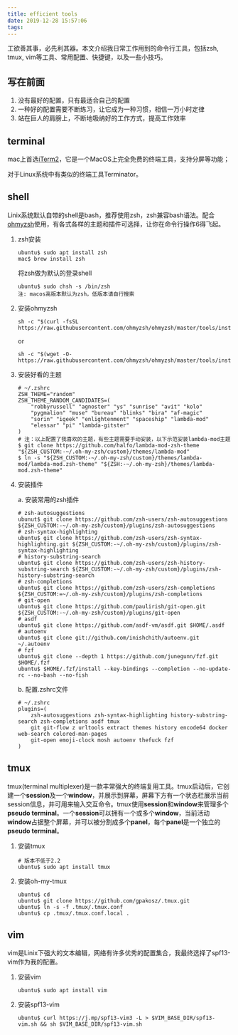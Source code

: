 ```yaml
---
title: efficient tools
date: 2019-12-28 15:57:06
tags:
---
```


工欲善其事，必先利其器。本文介绍我日常工作用到的命令行工具，包括zsh, tmux, vim等工具、常用配置、快捷键，以及一些小技巧。

## 写在前面 ##

1. 没有最好的配置，只有最适合自己的配置
2. 一种好的配置需要不断练习，让它成为一种习惯，相信一万小时定律
3. 站在巨人的肩膀上，不断地吸纳好的工作方式，提高工作效率

## terminal ##

mac上首选[iTerm2](iterm2.com "iTerm2")，它是一个MacOS上完全免费的终端工具，支持分屏等功能；

对于Linux系统中有类似的终端工具Terminator。

## shell ##

Linix系统默认自带的shell是bash，推荐使用zsh，zsh兼容bash语法。配合[ohmyzsh](https://github.com/ohmyzsh/ohmyzsh "ohmyzsh")使用，有各式各样的主题和插件可选择，让你在命令行操作6得飞起。

1. zsh安装

   ```shell
   ubuntu$ sudo apt install zsh
   mac$ brew install zsh
   ```

   将zsh做为默认的登录shell

   ```shell
   ubuntu$ sudo chsh -s /bin/zsh
   注: macos高版本默认为zsh，低版本请自行搜索
   ```

2. 安装ohmyzsh

   ```shell
   sh -c "$(curl -fsSL https://raw.githubusercontent.com/ohmyzsh/ohmyzsh/master/tools/install.sh)"
   ```

   or

   ```shell
   sh -c "$(wget -O- https://raw.githubusercontent.com/ohmyzsh/ohmyzsh/master/tools/install.sh)"
   ```

3. 安装好看的主题

   ```shell
   # ~/.zshrc
   ZSH_THEME="random"
   ZSH_THEME_RANDOM_CANDIDATES=(
       "robbyrussell" "agnoster" "ys" "sunrise" "avit" "kolo"
       "pygmalion" "muse" "bureau" "blinks" "bira" "af-magic"
       "sorin" "igeek" "enlightenment" "spaceship" "lambda-mod"
       "elessar" "pi" "lambda-gitster"
   )
   # 注：以上配置了我喜欢的主题，有些主题需要手动安装，以下示范安装lambda-mod主题
   $ git clone https://github.com/halfo/lambda-mod-zsh-theme "${ZSH_CUSTOM:-~/.oh-my-zsh/custom}/themes/lambda-mod"
   $ ln -s "${ZSH_CUSTOM:-~/.oh-my-zsh/custom}/themes/lambda-mod/lambda-mod.zsh-theme" "${ZSH:-~/.oh-my-zsh}/themes/lambda-mod.zsh-theme"
   ```

4. 安装插件

   a. 安装常用的zsh插件

   ```shell
   # zsh-autosuggestions
   ubunut$ git clone https://github.com/zsh-users/zsh-autosuggestions ${ZSH_CUSTOM:-~/.oh-my-zsh/custom}/plugins/zsh-autosuggestions
   # zsh-syntax-highlighting
   ubuntu$ git clone https://github.com/zsh-users/zsh-syntax-highlighting.git ${ZSH_CUSTOM:-~/.oh-my-zsh/custom}/plugins/zsh-syntax-highlighting
   # history-substring-search
   ubuntu$ git clone https://github.com/zsh-users/zsh-history-substring-search ${ZSH_CUSTOM:-~/.oh-my-zsh/custom}/plugins/zsh-history-substring-search
   # zsh-completions
   ubuntu$ git clone https://github.com/zsh-users/zsh-completions ${ZSH_CUSTOM:=~/.oh-my-zsh/custom}/plugins/zsh-completions
   # git-open
   ubuntu$ git clone https://github.com/paulirish/git-open.git ${ZSH_CUSTOM:-~/.oh-my-zsh/custom}/plugins/git-open
   # asdf
   ubuntu$ git clone https://github.com/asdf-vm/asdf.git $HOME/.asdf
   # autoenv
   ubuntu$ git clone git://github.com/inishchith/autoenv.git ~/.autoenv
   # fzf
   ubuntu$ git clone --depth 1 https://github.com/junegunn/fzf.git $HOME/.fzf
   ubuntu$ $HOME/.fzf/install --key-bindings --completion --no-update-rc --no-bash --no-fish
   ```

   b. 配置.zshrc文件

   ```shell
   # ~/.zshrc
   plugins=(
       zsh-autosuggestions zsh-syntax-highlighting history-substring-search zsh-completions asdf tmux
       git git-flow z urltools extract themes history encode64 docker web-search colored-man-pages
       git-open emoji-clock mosh autoenv thefuck fzf
   )
   ```

## tmux ##

tmux(terminal multiplexer)是一款丰常强大的终端复用工具。tmux启动后，它创建一个**session**及一个**window**，并展示到屏幕，屏幕下方有一个状态栏展示当前session信息，并可用来输入交互命令。tmux使用**session**和**window**来管理多个**pseudo terminal**。一个**session**可以拥有一个或多个**window**，当前活动**window**占据整个屏幕，并可以被分割成多个**panel**，每个**panel**是一个独立的**pseudo terminal**。

1. 安装tmux

   ```shell
   # 版本不低于2.2
   ubuntu$ sudo apt install tmux
   ```

2. 安装oh-my-tmux

   ```shell
   ubuntu$ cd
   ubuntu$ git clone https://github.com/gpakosz/.tmux.git
   ubuntu$ ln -s -f .tmux/.tmux.conf
   ubuntu$ cp .tmux/.tmux.conf.local .
   ```

## vim ##

vim是Linix下强大的文本编辑，网络有许多优秀的配置集合，我最终选择了spf13-vim作为我的配置。

1. 安装vim

   ```shell
   ubuntu$ sudo apt install vim
   ```

2. 安装spf13-vim

   ```shell
   ubuntu$ curl https://j.mp/spf13-vim3 -L > $VIM_BASE_DIR/spf13-vim.sh && sh $VIM_BASE_DIR/spf13-vim.sh
   ```
